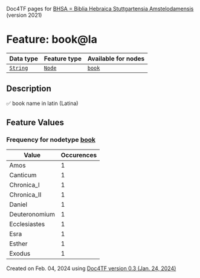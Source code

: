 Doc4TF pages for [BHSA = Biblia Hebraica Stuttgartensia Amstelodamensis](https://github.com/etcbc/BHSA/tree/master/tf) (version 2021)
# Feature: book@la
Data type|Feature type|Available for nodes
---|---|---
[`String`](featurebydatatype.md#string)|[`Node`](featurebytype.md#node)| [`book`](featurebynodetype.md#book) 
## Description
✅ book name in latin (Latina)
## Feature Values
### Frequency for nodetype [book](featurebynodetype.md#book)
Value|Occurences
---|---
Amos|1
Canticum|1
Chronica_I|1
Chronica_II|1
Daniel|1
Deuteronomium|1
Ecclesiastes|1
Esra|1
Esther|1
Exodus|1
 

Created on Feb. 04, 2024 using [Doc4TF  version 0.3 (Jan. 24, 2024)](https://github.com/tonyjurg/Doc4TF) 